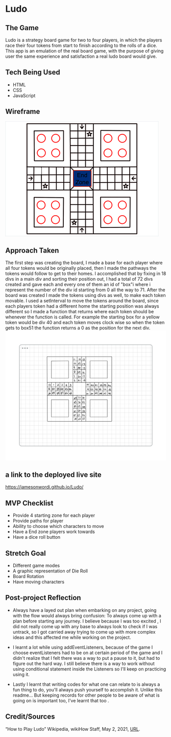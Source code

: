 # Ludo

## The Game
Ludo is a strategy board game for two to four players, in which the players race their four tokens from start to
finish according to the rolls of a dice. This app is an emulation of the real board game, with the purpose of giving 
user the same experience and satisfaction a real ludo board would give.

## Tech Being Used
* HTML
* CSS
* JavaScript

## Wireframe
![Wireframe](LudoPic.png)

## Approach Taken
The first step was creating the board, I made a base for each player where all four tokens would be originally placed, then I made the pathways the tokens would follow to get to their homes. I accomplished that by fixing in 18 divs in a main div and sorting their position out, I had a total of 72 divs created and gave each and every one of them an id of "box"i where i represent the number of the div id starting from 0 all the way to 71.
After the board was created I made the tokens using divs as well, to make each token movable. I used a setInterval to move the tokens around the board, since each players token had a different home the starting position was always different so I made a function that returns where each token should be whenever the function is called. For example the starting box for a yellow token would be div 40 and each token moves clock wise so when the token gets to box51 the function returns a 0 as the position for the next div.
![Wireframe](LudoBoard.png)

## a link to the deployed live site 

https://jamesonwordi.github.io/Ludo/

## MVP Checklist
* Provide 4 starting zone for each player
* Provide paths for player
* Ability to choose which characters to move 
* Have a End zone players work towards
* Have a dice roll button

## Stretch Goal
* Different game modes
* A graphic representation of Die Roll
* Board Rotation
* Have moving characters

## Post-project Reflection
* Always have a layed out plan when embarking on any project, going with the flow would always bring confusion:
To always come up with a plan before starting any journey. I believe because I was too excited , I did not really come up with any base to always look to check if I was untrack, so I got carried away trying to come up with more complex ideas and this affected me while working on the project. 

* I learnt a lot while using addEventListeners, because of the game I choose eventListeners had to be on at certain period of the game and I didn't realize that I felt there was a way to put a pause to it, but had to figure out the hard way. I still believe there is a way to work without using conditional statement inside the Listeners so I'll keep on practicing using it.

* Lastly I learnt that writing codes for what one can relate to is always a fun thing to do, you'll always push yourself to accomplish it. Unlike this readme... But keeping records for other people to be aware of what is going on is important too, I've learnt that too .


## Credit/Sources
“How to Play Ludo” Wikipedia, wikiHow Staff, May 2, 2021, [URL](https://www.wikihow.com/Play-Ludo).
